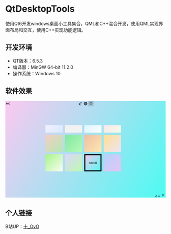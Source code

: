 # QtDesktopTools

使用Qt6开发windows桌面小工具集合，QML和C++混合开发，使用QML实现界面布局和交互，使用C++实现功能逻辑。

## 开发环境

+ QT版本：6.5.3
+ 编译器：MinGW 64-bit 11.2.0
+ 操作系统：Windows 10

## 软件效果

![QtDesktopTools](https://raw.githubusercontent.com/PhoenixOvO03/blog_image/main/QtDesktopTools_0_4_1.png)

## 个人链接

B站UP：[十_OvO](https://space.bilibili.com/387426555)
